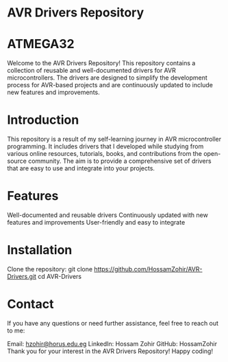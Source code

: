 # AVR Drivers Repository
# ATMEGA32

Welcome to the AVR Drivers Repository! This repository contains a collection of reusable and well-documented drivers for AVR microcontrollers. The drivers are designed to simplify the development process for AVR-based projects and are continuously updated to include new features and improvements.

# Introduction
This repository is a result of my self-learning journey in AVR microcontroller programming. It includes drivers that I developed while studying from various online resources, tutorials, books, and contributions from the open-source community. The aim is to provide a comprehensive set of drivers that are easy to use and integrate into your projects.

# Features
Well-documented and reusable drivers
Continuously updated with new features and improvements
User-friendly and easy to integrate

# Installation
Clone the repository:
git clone https://github.com/HossamZohir/AVR-Drivers.git
cd AVR-Drivers


# Contact
If you have any questions or need further assistance, feel free to reach out to me:

Email: hzohir@horus.edu.eg
LinkedIn: Hossam Zohir
GitHub: HossamZohir
Thank you for your interest in the AVR Drivers Repository! Happy coding!
